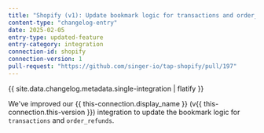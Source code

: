 ```yaml
---
title: "Shopify (v1): Update bookmark logic for transactions and order_refunds"
content-type: "changelog-entry"
date: 2025-02-05
entry-type: updated-feature
entry-category: integration
connection-id: shopify
connection-version: 1
pull-request: "https://github.com/singer-io/tap-shopify/pull/197"
---
```

{{ site.data.changelog.metadata.single-integration | flatify }}

We've improved our {{ this-connection.display_name }} (v{{ this-connection.this-version }}) integration to update the bookmark logic for `transactions` and `order_refunds`.
